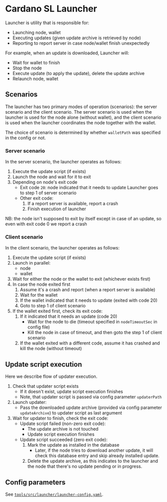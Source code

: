 # Cardano SL Launcher

Launcher is utility that is responsible for:
 * Launching node, wallet
 * Executing updates (given update archive is retrieved by node)
 * Reporting to report server in case node/wallet finish unexpectedly

For example, when an update is downloaded, Launcher will:
 * Wait for wallet to finish
 * Stop the node
 * Execute update (to apply the update), delete the update archive
 * Relaunch node, wallet

## Scenarios

The launcher has two primary modes of operation (scenarios): the server scenario
and the client scenario. The server scenario is used when the launcher is used
for the node alone (without wallet), and the client scenario is used when the
launcher coordinates the node together with the wallet.

The choice of scenario is determined by whether `walletPath` was specified
in the config or not.

### Server scenario

In the server scenario, the launcher operates as follows:

1. Execute the update script (if exists)
2. Launch the node and wait for it to exit
3. Depending on node's exit code
   * Exit code `20`: node indicated that it needs to update
      Launcher goes to step 1 of server scenario
   * Other exit code: 
        1. If a report server is available, report a crash
        2. Finish execution of launcher

NB: the node isn't supposed to exit by itself except in case of an update,
so even with exit code 0 we report a crash

### Client scenario

In the client scenario, the launcher operates as follows:

1. Execute the update script (if exists)
2. Launch in parallel:
      * node
      * wallet
3. Wait for either the node or the wallet to exit (whichever exists first)
4. In case the node exited first
    1. Assume it's a crash and report (when a report server is available)
    2. Wait for the wallet
    3. If the wallet indicated that it needs to update (exited with code 20)
    4. Goto to step 1 of client scenario
6. If the wallet exited first, check its exit code:
    1. If it indicated that it needs an update (code 20)
        * Wait for the node to die (timeout specified in `nodeTimeoutSec` in config file)
        * Kill the node in case of timeout, and then goto the step 1 of client scenario
    2. If the wallet exited with a different code, assume it has crashed and kill the node (without timeout)

## Update script execution

Here we describe flow of updater execution.

1. Check that updater script exists
    * If it doesn't exist, update script execution finishes
    * Note, that updater script is passed via config parameter `updaterPath`
2. Launch updater:
    * Pass the downloaded update archive (provided via config parameter `updateArchive`) to updater script as last argument
3. Wait for updater to finish, check the exit code:
    * Update script failed (non-zero exit code):
        * The update archive is not touched
        * Update script execution finishes
    * Update script succeeded (zero exit code):
        1. Mark the update as installed in the database
           * Later, if the node tries to download another update, it will check
           this database entry and skip already installed update.
        2. Delete the update archive, as this indicates to the launcher and the
        node that there's no update pending or in progress.

## Config parameters

See [`tools/src/launcher/launcher-config.yaml`](https://github.com/input-output-hk/cardano-sl/blob/develop/tools/src/launcher/launcher-config.yaml).
